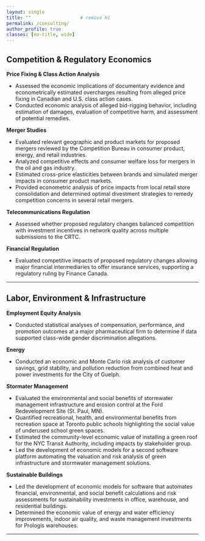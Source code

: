 ```yaml
---
layout: single
title: ""                  # remove H1
permalink: /consulting/
author_profile: true
classes: [no-title, wide]
---
```


## Competition & Regulatory Economics

**Price Fixing & Class Action Analysis**  
-   Assessed the economic implications of documentary evidence and econometrically estimated overcharges resulting from alleged price fixing in Canadian and U.S. class action cases.
-   Conducted economic analysis of alleged bid-rigging behavior, including estimation of damages, evaluation of competitive harm, and assessment of potential remedies.
  
**Merger Studies**  
- Evaluated relevant geographic and product markets for proposed mergers reviewed by the Competition Bureau in consumer product, energy, and retail industries.
- Analyzed competitive effects and consumer welfare loss for mergers in the oil and gas industry.  
- Estimated cross-price elasticities between brands and simulated merger impacts in consumer product markets.  
- Provided econometric analysis of price impacts from local retail store consolidation and determined optimal divestment strategies to remedy competition concerns in several retail mergers.

**Telecommunications Regulation**  
- Assessed whether proposed regulatory changes balanced competition with investment incentives in network quality across multiple submissions to the CRTC.

**Financial Regulation**  
- Evaluated competitive impacts of proposed regulatory changes allowing major financial intermediaries to offer insurance services, supporting a regulatory ruling by Finance Canada.

---

## Labor, Environment & Infrastructure

**Employment Equity Analysis**  
- Conducted statistical analyses of compensation, performance, and promotion outcomes at a major pharmaceutical firm to determine if data supported class-wide gender discrimination allegations.

**Energy**  
- Conducted an economic and Monte Carlo risk analysis of customer savings, grid stability, and pollution reduction from combined heat and power investments for the City of Guelph.

**Stormater Management**  
- Evaluated the environmental and social benefits of stormwater management infrastructure and erosion control at the Ford Redevelopment Site (St. Paul, MN).  
- Quantified recreational, health, and environmental benefits from recreation space at Toronto public schools highlighting the social value of underused school green spaces.  
- Estimated the community-level economic value of installing a green roof for the NYC Transit Authority, including impacts by stakeholder group.
- Led the development of economic models for a second software platform automating the valuation and risk analysis of green infrastructure and stormwater management solutions.

**Sustainable Buildings**  
- Led the development of economic models for software that automates financial, environmental, and social benefit calculations and risk assessments for sustainability investments in office, warehouse, and residential buildings.
- Determined the economic value of energy and water efficiency improvements, indoor air quality, and waste management investments for Prologis warehouses.  

---

